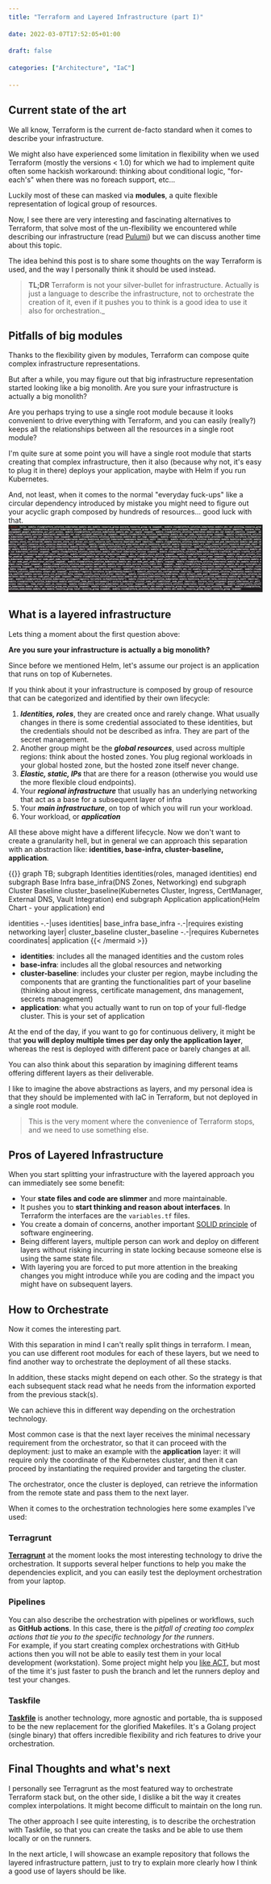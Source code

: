 ```yaml
---
title: "Terraform and Layered Infrastructure (part I)"

date: 2022-03-07T17:52:05+01:00

draft: false

categories: ["Architecture", "IaC"]

---
```


## Current state of the art

We all know, Terraform is the current de-facto standard when it comes to describe your infrastructure.

We might also have experienced some limitation in flexibility when we used Terraform (mostly the versions < 1.0) for
which we had to implement quite often some hackish workaround: thinking about conditional logic, "for-each's" when there
was no foreach support, etc...

Luckily most of these can masked via **modules**, a quite flexible representation of logical group of resources.

Now, I see there are very interesting and fascinating alternatives to Terraform, that solve most of the un-flexibility
we encountered while describing our infrastructure (read [Pulumi](https://www.pulumi.com/)) but we can discuss another
time about this topic.

The idea behind this post is to share some thoughts on the way Terraform is used, and the way I personally think it
should be used instead.

> **TL;DR** Terraform is not your silver-bullet for infrastructure. Actually is just a language to describe the infrastructure, not to orchestrate the creation of it, even if it pushes you to think is a good idea to use it also for orchestration._


## Pitfalls of big modules

Thanks to the flexibility given by modules, Terraform can compose quite complex infrastructure representations.

But after a while, you may figure out that big infrastructure representation started looking like a big monolith. Are
you sure your infrastructure is actually a big monolith?

Are you perhaps trying to use a single root module because it looks convenient to drive everything with Terraform, and
you can easily (really?) keeps all the relationships between all the resources in a single root module?

I'm quite sure at some point you will have a single root module that starts creating that complex infrastructure, then
it also (because why not, it's easy to plug it in there) deploys your application, maybe with Helm if you run
Kubernetes.

And, not least, when it comes to the normal "everyday fuck-ups" like a circular dependency introduced by mistake you
might need to figure out your acyclic graph composed by hundreds of resources... good luck with that.
![cyclic-dep-hell.webp](cyclic-dep-hell.webp)

## What is a layered infrastructure

Lets thing a moment about the first question above:

**Are you sure your infrastructure is actually a big monolith?**

Since before we mentioned Helm, let's assume our project is an application that runs on top of Kubernetes.

If you think about it your infrastructure is composed by group of resource that can be categorized and identified by
their own lifecycle:

1. _**Identities, roles**_, they are created once and rarely change. What usually changes in there is some credential
   associated to these identities, but the credentials should not be described as infra. They are part of the secret
   management.
2. Another group might be the _**global resources**_, used across multiple regions: think about the hosted zones. You
   plug regional workloads in your global hosted zone, but the hosted zone itself never change.
3. _**Elastic, static, IPs**_ that are there for a reason (otherwise you would use the more flexible cloud endpoints).
4. Your _**regional infrastructure**_ that usually has an underlying networking that act as a base for a subsequent
   layer of infra
5. Your _**main infrastructure**_, on top of which you will run your workload.
6. Your workload, or _**application**_

All these above might have a different lifecycle. Now we don't want to create a granularity hell, but in general we can
approach this separation with an abstraction like: **identities, base-infra, cluster-baseline, application**.

{{<mermaid align="center">}} 
graph TB; 
subgraph Identities 
    identities(roles, managed identities)
end 
subgraph Base Infra 
    base_infra(DNS Zones, Networking)
end 
subgraph Cluster Baseline 
    cluster_baseline(Kubernetes Cluster, Ingress, CertManager, External DNS, Vault Integration)
end 
subgraph Application 
    application(Helm Chart - your application)
end

identities -.-|uses identities| base_infra 
base_infra -.-|requires existing networking layer| cluster_baseline
cluster_baseline -.-|requires Kubernetes coordinates| application 
{{< /mermaid >}}

- **identities**: includes all the managed identities and the custom roles
- **base-infra**: includes all the global resources and networking
- **cluster-baseline**: includes your cluster per region, maybe including the components that are granting the
  functionalities part of your baseline (thinking about ingress, certificate management, dns management, secrets
  management)
- **application**: what you actually want to run on top of your full-fledge cluster. This is your set of application

At the end of the day, if you want to go for continuous delivery, it might be that **you will deploy multiple times per
day only the application layer**, whereas the rest is deployed with different pace or barely changes at all.

You can also think about this separation by imagining different teams offering different layers as their deliverable.

I like to imagine the above abstractions as layers, and my personal idea is that they should be implemented with IaC in
Terraform, but not deployed in a single root module.

> This is the very moment where the convenience of Terraform stops, and we need to use something else.

## Pros of Layered Infrastructure

When you start splitting your infrastructure with the layered approach you can immediately see some benefit:

- Your **state files and code are slimmer** and more maintainable.
- It pushes you to **start thinking and reason about interfaces**. In Terraform the interfaces are the `variables.tf`
  files.
- You create a domain of concerns, another important [SOLID principle](https://en.wikipedia.org/wiki/SOLID) of software
  engineering.
- Being different layers, multiple person can work and deploy on different layers without risking incurring in state
  locking because someone else is using the same state file.
- With layering you are forced to put more attention in the breaking changes you might introduce while you are coding
  and the impact you might have on subsequent layers.

## How to Orchestrate

Now it comes the interesting part.

With this separation in mind I can't really split things in terraform. I mean, you can use different root modules for
each of these layers, but we need to find another way to orchestrate the deployment of all these stacks.

In addition, these stacks might depend on each other. So the strategy is that each subsequent stack read what he needs
from the information exported from the previous stack(s).

We can achieve this in different way depending on the orchestration technology.

Most common case is that the next layer receives the minimal necessary requirement from the orchestrator, so that it can
proceed with the deployment: just to make an example with the  **application** layer: it will require only the
coordinate of the Kubernetes cluster, and then it can proceed by instantiating the required provider and targeting the
cluster.

The orchestrator, once the cluster is deployed, can retrieve the information from the remote state and
pass them to the next layer.

When it comes to the orchestration technologies here some examples I've used:

### Terragrunt

**[Terragrunt](https://terragrunt.gruntwork.io/)** at the moment looks the most interesting technology to drive the
orchestration. It supports several helper functions to help you make the dependencies explicit, and you can easily test
the deployment orchestration from your laptop.

### Pipelines

You can also describe the orchestration with pipelines or workflows, such as **GitHub actions**. In this case, there is
the
_pitfall of creating too complex actions that tie you to the specific technology for the runners_.  
For example, if you start creating complex orchestrations with GitHub actions then you will not be able to easily test
them in your local development (workstation). Some project might help you [like ACT](https://github.com/nektos/act), but
most of the time it's just faster to push the branch and let the runners deploy and test your changes.

### Taskfile

**[Taskfile](https://taskfile.dev/#/)** is another technology, more agnostic and portable, tha is supposed to be the new
replacement for the glorified Makefiles. It's a Golang project (single binary) that offers incredible flexibility and
rich features to drive your orchestration.


## Final Thoughts and what's next

I personally see Terragrunt as the most featured way to orchestrate Terraform stack but, on the other side, I dislike a
bit the way it creates complex interpolations. It might become difficult to maintain on the long run.

The other approach I see quite interesting, is to describe the orchestration with Taskfile, so that you can create the
tasks and be able to use them locally or on the runners.

In the next article, I will showcase an example repository that follows the layered infrastructure pattern, just to try
to explain more clearly how I think a good use of layers should be like.